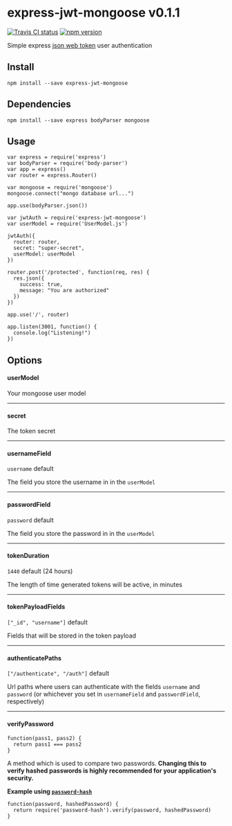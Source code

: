 # express-jwt-mongoose v0.1.1

[![Travis CI status](https://travis-ci.org/danielrw7/express-jwt-mongoose.svg)](https://travis-ci.org/danielrw7/express-jwt-mongoose) [![npm version](https://badge.fury.io/js/express-jwt-mongoose.svg)](https://www.npmjs.com/package/express-jwt-mongoose)

Simple express [json web token](http://jwt.io/) user authentication

## Install
`npm install --save express-jwt-mongoose`

## Dependencies
`npm install --save express bodyParser mongoose`

## Usage

```
var express = require('express')
var bodyParser = require('body-parser')
var app = express()
var router = express.Router()

var mongoose = require('mongoose')
mongoose.connect("mongo database url...")

app.use(bodyParser.json())

var jwtAuth = require('express-jwt-mongoose')
var userModel = require('UserModel.js')

jwtAuth({
  router: router,
  secret: "super-secret",
  userModel: userModel
})

router.post('/protected', function(req, res) {
  res.json({
    success: true,
    message: "You are authorized"
  })
})

app.use('/', router)

app.listen(3001, function() {
  console.log("Listening!")
})
```

## Options
#### userModel
Your mongoose user model

------------
#### secret
The token secret

------------
#### usernameField
`username` default

The field you store the username in in the `userModel`

------------
#### passwordField
`password` default

The field you store the password in in the `userModel`

------------
#### tokenDuration
`1440` default (24 hours)

The length of time generated tokens will be active, in minutes

------------
#### tokenPayloadFields
`["_id", "username"]` default

Fields that will be stored in the token payload

------------
#### authenticatePaths
`["/authenticate", "/auth"]` default

Url paths where users can authenticate with the fields `username` and `password` (or whichever you set in `usernameField` and `passwordField`, respectively)

------------
#### verifyPassword
```
function(pass1, pass2) {
  return pass1 === pass2
}
```

A method which is used to compare two passwords. **Changing this to verify hashed passwords is highly recommended for your application's security.**

**Example using [`password-hash`](https://github.com/davidwood/node-password-hash)**
```
function(password, hashedPassword) {
  return require('password-hash').verify(password, hashedPassword)
}
```
